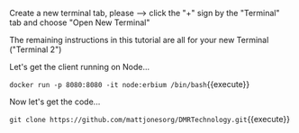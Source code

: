 Create a new terminal tab, please --> click the "+" sign by the "Terminal" tab and choose "Open New Terminal"

The remaining instructions in this tutorial are all for your new Terminal ("Terminal 2")

Let's get the client running on Node...

`docker run -p 8080:8080 -it node:erbium /bin/bash`{{execute}}

Now let's get the code...

`git clone https://github.com/mattjonesorg/DMRTechnology.git`{{execute}}

